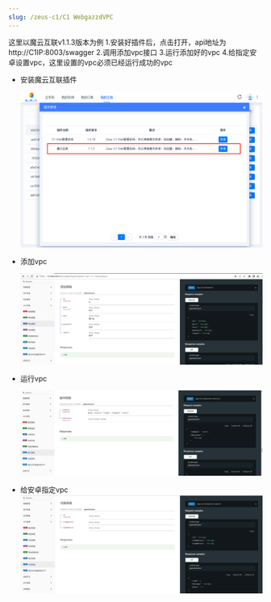 ```yaml
---
slug: /zeus-c1/C1 WebgazzdVPC
---
```

这里以魔云互联v1.1.3版本为例 1.安装好插件后，点击打开，api地址为 http://C1IP:8003/swagger 2.调用添加vpc接口 3.运行添加好的vpc 4.给指定安卓设置vpc，这里设置的vpc必须已经运行成功的vpc        

- 安装魔云互联插件

  ![安装魔云互联插件](/img/C1/vpc1.png)

- 添加vpc

  ![添加vpc](/img/C1/vpc2.png)

- 运行vpc

  ![运行vpc](/img/C1/vpc3.png)

- 给安卓指定vpc ![给安卓指定vpc](/img/C1/vpc4.png)
